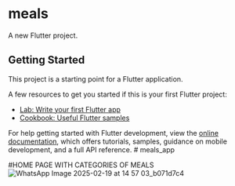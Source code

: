 # meals

A new Flutter project.

## Getting Started

This project is a starting point for a Flutter application.

A few resources to get you started if this is your first Flutter project:

- [Lab: Write your first Flutter app](https://docs.flutter.dev/get-started/codelab)
- [Cookbook: Useful Flutter samples](https://docs.flutter.dev/cookbook)

For help getting started with Flutter development, view the
[online documentation](https://docs.flutter.dev/), which offers tutorials,
samples, guidance on mobile development, and a full API reference.
#   m e a l s _ a p p 
 

#HOME PAGE WITH CATEGORIES OF MEALS
 ![WhatsApp Image 2025-02-19 at 14 57 03_b071d7c4](https://github.com/user-attachments/assets/81398b3b-c416-40df-ba29-cf1192907cf6)
